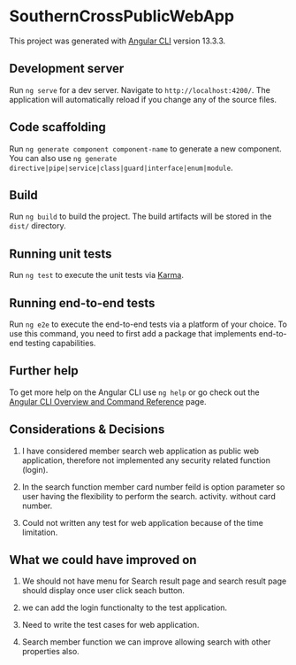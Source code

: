 # SouthernCrossPublicWebApp

This project was generated with [Angular CLI](https://github.com/angular/angular-cli) version 13.3.3.

## Development server

Run `ng serve` for a dev server. Navigate to `http://localhost:4200/`. The application will automatically reload if you change any of the source files.

## Code scaffolding

Run `ng generate component component-name` to generate a new component. You can also use `ng generate directive|pipe|service|class|guard|interface|enum|module`.

## Build

Run `ng build` to build the project. The build artifacts will be stored in the `dist/` directory.

## Running unit tests

Run `ng test` to execute the unit tests via [Karma](https://karma-runner.github.io).

## Running end-to-end tests

Run `ng e2e` to execute the end-to-end tests via a platform of your choice. To use this command, you need to first add a package that implements end-to-end testing capabilities.

## Further help

To get more help on the Angular CLI use `ng help` or go check out the [Angular CLI Overview and Command Reference](https://angular.io/cli) page.

## Considerations & Decisions

01) I have considered member search web application as public web application, therefore not implemented any security related function (login).

02) In the search function member card number feild is option parameter so user having the flexibility to perform the search. activity. without card number.

03) Could not written any test for web application because of the time limitation.

## What we could have improved on

01) We should not have menu for Search result page and search result page should display once user click seach button.

03) we can add the login functionalty to the test application.

04) Need to write the test cases for web application.

05) Search member function we can improve allowing search with other properties also.




